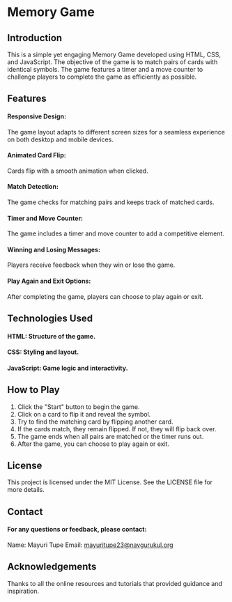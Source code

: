 # Memory Game

## Introduction 
This is a simple yet engaging Memory Game developed using HTML, CSS, and JavaScript.
The objective of the game is to match pairs of cards with identical symbols. 
The game features a timer and a move counter to challenge players to complete the game as efficiently as possible.

## Features
#### Responsive Design: 
The game layout adapts to different screen sizes for a seamless experience on both desktop and mobile devices.
#### Animated Card Flip: 
Cards flip with a smooth animation when clicked.
#### Match Detection: 
The game checks for matching pairs and keeps track of matched cards.
#### Timer and Move Counter: 
The game includes a timer and move counter to add a competitive element.
#### Winning and Losing Messages: 
Players receive feedback when they win or lose the game.
#### Play Again and Exit Options: 
After completing the game, players can choose to play again or exit.

## Technologies Used
#### HTML: Structure of the game.
#### CSS: Styling and layout.
#### JavaScript: Game logic and interactivity.


## How to Play
1. Click the "Start" button to begin the game.
2. Click on a card to flip it and reveal the symbol.
3. Try to find the matching card by flipping another card.
4. If the cards match, they remain flipped. If not, they will flip back over.
5. The game ends when all pairs are matched or the timer runs out.
6. After the game, you can choose to play again or exit.


## License
This project is licensed under the MIT License. See the LICENSE file for more details.
## Contact
#### For any questions or feedback, please contact:
 Name: Mayuri Tupe 
 Email: mayuritupe23@navgurukul.org

## Acknowledgements
Thanks to all the online resources and tutorials that provided guidance and inspiration.


